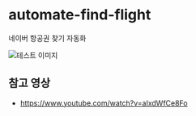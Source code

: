 # automate-find-flight
네이버 항공권 찾기 자동화

![테스트 이미지](img/pc_test.gif)

## 참고 영상
- https://www.youtube.com/watch?v=aIxdWfCe8Fo